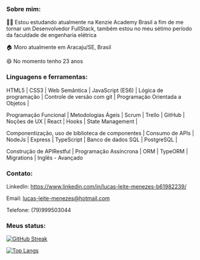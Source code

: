 ### Sobre mim:

  👩‍💻 Estou estudando atualmente na Kenzie Academy Brasil a fim de me tornar um Desenvolvedor FullStack, também estou no meu sétimo período da faculdade de engenharia elétrica
  
  🏠 Moro atualmente em Aracaju/SE, Brasil
  
  😄 No momento tenho 23 anos
  
### Linguagens e ferramentas:

HTML5 | CSS3 | Web Semântica | JavaScript (ES6) | Lógica de programação | Controle de versão com git | Programação Orientada a Objetos |

Programação Funcional | Metodologias Ágeis | Scrum | Trello | GitHub | Noções de UX | React | Hooks | State Management | 

Componentização, uso de biblioteca de componentes | Consumo de APIs | NodeJs | Express | TypeScript | Banco de dados SQL | PostgreSQL | 

Construção de APIRestful | Programação Assíncrona |  ORM | TypeORM | Migrations | Inglês - Avançado

### Contato:

LinkedIn: https://www.linkedin.com/in/lucas-leite-menezes-b61982239/

Email: lucas-leite-menezes@hotmail.com

Telefone: (79)999503044

### Meus status:

[![GitHub Streak](http://github-readme-streak-stats.herokuapp.com?user=lucaslmzz&theme=dark)](https://git.io/streak-stats)


[![Top Langs](https://github-readme-stats.vercel.app/api/top-langs/?username=lucaslmzz&layout=compact&theme=vision-friendly-dark)](https://github.com/anuraghazra/github-readme-stats)
